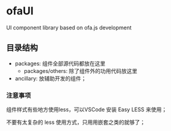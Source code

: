 # ofaUI

UI component library based on ofa.js development

## 目录结构

- packages: 组件全部源代码都放在这里
  - packages/others: 除了组件外的功用代码放这里
- ancillary: 放辅助开发的组件；

### 注意事项

组件样式有些地方使用less，可以VSCode 安装 Easy LESS 来使用；

不要有太复杂的 less 使用方式，只用用嵌套之类的就够了；